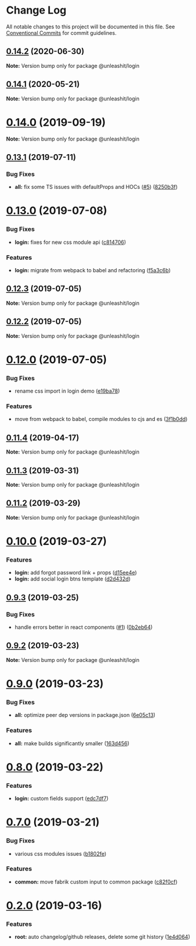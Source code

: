# Change Log

All notable changes to this project will be documented in this file.
See [Conventional Commits](https://conventionalcommits.org) for commit guidelines.

## [0.14.2](https://github.com/unleashit/npm-library/compare/@unleashit/login@0.14.1...@unleashit/login@0.14.2) (2020-06-30)

**Note:** Version bump only for package @unleashit/login





## [0.14.1](https://github.com/unleashit/npm-library/compare/@unleashit/login@0.14.0...@unleashit/login@0.14.1) (2020-05-21)

**Note:** Version bump only for package @unleashit/login





# [0.14.0](https://github.com/unleashit/npm-library/compare/@unleashit/login@0.13.2...@unleashit/login@0.14.0) (2019-09-19)

**Note:** Version bump only for package @unleashit/login





## [0.13.1](https://github.com/unleashit/npm-library/compare/@unleashit/login@0.13.0...@unleashit/login@0.13.1) (2019-07-11)


### Bug Fixes

* **all:** fix some TS issues with defaultProps and HOCs ([#5](https://github.com/unleashit/npm-library/issues/5)) ([8250b3f](https://github.com/unleashit/npm-library/commit/8250b3f))





# [0.13.0](https://github.com/unleashit/npm-library/compare/@unleashit/login@0.12.3...@unleashit/login@0.13.0) (2019-07-08)


### Bug Fixes

* **login:** fixes for new css module api ([c814706](https://github.com/unleashit/npm-library/commit/c814706))


### Features

* **login:** migrate from webpack to babel and refactoring ([f5a3c6b](https://github.com/unleashit/npm-library/commit/f5a3c6b))





## [0.12.3](https://github.com/unleashit/npm-library/compare/@unleashit/login@0.12.0...@unleashit/login@0.12.3) (2019-07-05)

**Note:** Version bump only for package @unleashit/login





## [0.12.2](https://github.com/unleashit/npm-library/compare/@unleashit/login@0.12.0...@unleashit/login@0.12.2) (2019-07-05)

**Note:** Version bump only for package @unleashit/login





# [0.12.0](https://github.com/unleashit/npm-library/compare/@unleashit/login@0.11.4...@unleashit/login@0.12.0) (2019-07-05)


### Bug Fixes

* rename css import in login demo ([e19ba78](https://github.com/unleashit/npm-library/commit/e19ba78))


### Features

* move from webpack to babel, compile modules to cjs and es ([3f1b0dd](https://github.com/unleashit/npm-library/commit/3f1b0dd))





## [0.11.4](https://github.com/unleashit/npm-library/compare/@unleashit/login@0.11.3...@unleashit/login@0.11.4) (2019-04-17)

**Note:** Version bump only for package @unleashit/login





## [0.11.3](https://github.com/unleashit/npm-library/compare/@unleashit/login@0.11.2...@unleashit/login@0.11.3) (2019-03-31)

**Note:** Version bump only for package @unleashit/login





## [0.11.2](https://github.com/unleashit/npm-library/compare/@unleashit/login@0.11.0...@unleashit/login@0.11.2) (2019-03-29)

**Note:** Version bump only for package @unleashit/login





# [0.10.0](https://github.com/unleashit/npm-library/compare/@unleashit/login@0.9.3...@unleashit/login@0.10.0) (2019-03-27)


### Features

* **login:** add forgot password link + props ([d15ee4e](https://github.com/unleashit/npm-library/commit/d15ee4e))
* **login:** add social login btns template ([d2d432d](https://github.com/unleashit/npm-library/commit/d2d432d))





## [0.9.3](https://github.com/unleashit/npm-library/compare/@unleashit/login@0.9.2...@unleashit/login@0.9.3) (2019-03-25)


### Bug Fixes

* handle errors better in react components ([#1](https://github.com/unleashit/npm-library/issues/1)) ([0b2eb64](https://github.com/unleashit/npm-library/commit/0b2eb64))





## [0.9.2](https://github.com/unleashit/npm-library/compare/@unleashit/login@0.9.0...@unleashit/login@0.9.2) (2019-03-23)

**Note:** Version bump only for package @unleashit/login





# [0.9.0](https://github.com/unleashit/npm-library/compare/@unleashit/login@0.8.0...@unleashit/login@0.9.0) (2019-03-23)


### Bug Fixes

* **all:** optimize peer dep versions in package.json ([6e05c13](https://github.com/unleashit/npm-library/commit/6e05c13))


### Features

* **all:** make builds significantly smaller ([163d456](https://github.com/unleashit/npm-library/commit/163d456))





# [0.8.0](https://github.com/unleashit/npm-library/compare/@unleashit/login@0.7.0...@unleashit/login@0.8.0) (2019-03-22)


### Features

* **login:** custom fields support ([edc7df7](https://github.com/unleashit/npm-library/commit/edc7df7))





# [0.7.0](https://github.com/unleashit/npm-library/compare/@unleashit/login@0.2.0...@unleashit/login@0.7.0) (2019-03-21)


### Bug Fixes

* various css modules issues ([b1802fe](https://github.com/unleashit/npm-library/commit/b1802fe))


### Features

* **common:** move fabrik custom input to common package ([c82f0cf](https://github.com/unleashit/npm-library/commit/c82f0cf))





# [0.2.0](https://github.com/unleashit/npm-library/compare/@unleashit/login@0.1.3...@unleashit/login@0.2.0) (2019-03-16)


### Features

* **root:** auto changelog/github releases, delete some git history ([1e4d064](https://github.com/unleashit/npm-library/commit/1e4d064))
